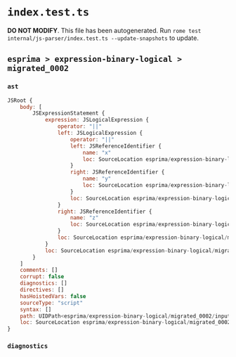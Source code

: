 # `index.test.ts`

**DO NOT MODIFY**. This file has been autogenerated. Run `rome test internal/js-parser/index.test.ts --update-snapshots` to update.

## `esprima > expression-binary-logical > migrated_0002`

### `ast`

```javascript
JSRoot {
	body: [
		JSExpressionStatement {
			expression: JSLogicalExpression {
				operator: "||"
				left: JSLogicalExpression {
					operator: "||"
					left: JSReferenceIdentifier {
						name: "x"
						loc: SourceLocation esprima/expression-binary-logical/migrated_0002/input.js 1:0-1:1 (x)
					}
					right: JSReferenceIdentifier {
						name: "y"
						loc: SourceLocation esprima/expression-binary-logical/migrated_0002/input.js 1:5-1:6 (y)
					}
					loc: SourceLocation esprima/expression-binary-logical/migrated_0002/input.js 1:0-1:6
				}
				right: JSReferenceIdentifier {
					name: "z"
					loc: SourceLocation esprima/expression-binary-logical/migrated_0002/input.js 1:10-1:11 (z)
				}
				loc: SourceLocation esprima/expression-binary-logical/migrated_0002/input.js 1:0-1:11
			}
			loc: SourceLocation esprima/expression-binary-logical/migrated_0002/input.js 1:0-1:11
		}
	]
	comments: []
	corrupt: false
	diagnostics: []
	directives: []
	hasHoistedVars: false
	sourceType: "script"
	syntax: []
	path: UIDPath<esprima/expression-binary-logical/migrated_0002/input.js>
	loc: SourceLocation esprima/expression-binary-logical/migrated_0002/input.js 1:0-2:0
}
```

### `diagnostics`

```

```
